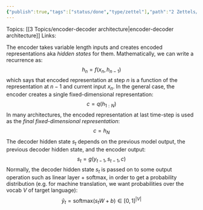 ```yaml
---
{"publish":true,"tags":["status/done","type/zettel"],"path":"2 Zettels/encoder-decoder architecture formally defined.md","permalink":"/2-zettels/encoder-decoder-architecture-formally-defined/","PassFrontmatter":true}
---
```



Topics: [[3 Topics/encoder-decoder architecture\|encoder-decoder architecture]]
Links:

The encoder takes variable length inputs and creates encoded representations aka *hidden states* for them. Mathematically, we can write a recurrence as:
$$
h_n = f(x_n, h_{n-1})
$$
which says that encoded representation at step $n$ is a function of the representation at $n-1$ and current input $x_n$. In the general case, the encoder creates a single fixed-dimensional representation:
$$
c = q(h_{1:N})
$$
In many architectures, the encoded representation at last time-step is used as the *final fixed-dimensional representation*:
$$
c = h_N
$$
The decoder hidden state $s_t$ depends on the previous model output, the previous decoder hidden state, and the encoder output:
$$
s_t = g(y_{t-1}, s_{t-1}, c)
$$
Normally, the decoder hidden state $s_t$ is passed on to some output operation such as linear layer + softmax, in order to get a probability distribution (e.g. for machine translation, we want probabilities over the vocab $V$ of target language):
$$
\hat{y}_t = \text{softmax}(s_t W + b) \in [0, 1]^{|V|}
$$